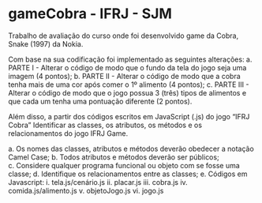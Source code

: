 # gameCobra - IFRJ - SJM
Trabalho de avaliação do curso onde foi desenvolvido game da Cobra, Snake (1997) da Nokia.

Com base na sua codificação foi implementado as seguintes alterações:
  a. PARTE I - Alterar o código de modo que o fundo da tela do jogo seja uma imagem (4 pontos);
  b. PARTE II - Alterar o código de modo que a cobra tenha mais de uma cor após comer o 1º alimento (4
pontos);
  c. PARTE III - Alterar o código de modo que o jogo possua 3 (três) tipos de alimentos e que cada um tenha
uma pontuação diferente (2 pontos).

Além disso, a partir dos códigos escritos em JavaScript (.js) do jogo “IFRJ Cobra” Identificar as classes, os atributos, os métodos e os relacionamentos do jogo IFRJ Game.

  a. Os nomes das classes, atributos e métodos deverão obedecer a notação Camel Case;
  b. Todos atributos e métodos deverão ser públicos;  
  c. Considere qualquer programa funcional ou objeto com se fosse uma classe;
  d. Identifique os relacionamentos entre as classes;
  e. Códigos em Javascript:
    i. tela.js/cenário.js
    ii. placar.js
    iii. cobra.js
    iv. comida.js/alimento.js
    v. objetoJogo.js
    vi. jogo.js
